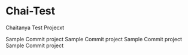 # Chai-Test
Chaitanya Test Projecxt


Sample Commit project
Sample Commit project
Sample Commit project
Sample Commit project
